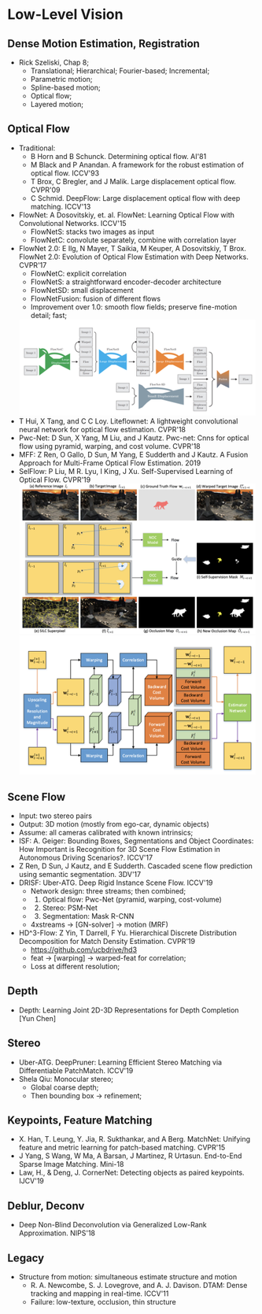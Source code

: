 # Low-Level Vision

## Dense Motion Estimation, Registration
- Rick Szeliski, Chap 8;
	- Translational; Hierarchical; Fourier-based; Incremental;
	- Parametric motion;
	- Spline-based motion;
	- Optical flow;
	- Layered motion;

## Optical Flow
- Traditional:
	- B Horn and B Schunck. Determining optical flow. AI'81
	- M Black and P Anandan. A framework for the robust estimation of optical flow. ICCV'93
	- T Brox, C Bregler, and J Malik. Large displacement optical flow. CVPR'09
	- C Schmid. DeepFlow: Large displacement optical flow with deep matching. ICCV'13
- FlowNet: A Dosovitskiy, et. al. FlowNet: Learning Optical Flow with Convolutional Networks. ICCV'15
	- FlowNetS: stacks two images as input
	- FlowNetC: convolute separately, combine with correlation layer
- FlowNet 2.0: E Ilg, N Mayer, T Saikia, M Keuper, A Dosovitskiy, T Brox. FlowNet 2.0: Evolution of Optical Flow Estimation with Deep Networks. CVPR'17
	- FlowNetC: explicit correlation
	- FlowNetS: a straightforward encoder-decoder architecture
	- FlowNetSD: small displacement
	- FlowNetFusion: fusion of different flows
	- Improvement over 1.0: smooth flow fields; preserve fine-motion detail; fast;
	<img src="/CV/images/low-level/flownet2.png" alt="drawing" width="600"/>
- T Hui, X Tang, and C C Loy. Liteflownet: A lightweight convolutional neural network for optical flow estimation. CVPR'18
- Pwc-Net: D Sun, X Yang, M Liu, and J Kautz. Pwc-net: Cnns for optical flow using pyramid, warping, and cost volume. CVPR'18
- MFF: Z Ren, O Gallo, D Sun, M Yang, E Sudderth and J Kautz. A Fusion Approach for Multi-Frame Optical Flow Estimation. 2019
- SelFlow: P Liu, M R. Lyu, I King, J Xu. Self-Supervised Learning of Optical Flow. CVPR'19
	<img src="/CV/images/low-level/selflow1.png" alt="drawing" width="600"/>
	<img src="/CV/images/low-level/selflow2.png" alt="drawing" width="500"/>

## Scene Flow
- Input: two stereo pairs
- Output: 3D motion (mostly from ego-car, dynamic objects)
- Assume: all cameras calibrated with known intrinsics;
- ISF: A. Geiger: Bounding Boxes, Segmentations and Object Coordinates: How Important is Recognition for 3D Scene Flow Estimation in Autonomous Driving Scenarios?. ICCV'17
- Z Ren, D Sun, J Kautz, and E Sudderth. Cascaded scene flow prediction using semantic segmentation. 3DV'17
- DRISF: Uber-ATG. Deep Rigid Instance Scene Flow. ICCV'19
	- Network design: three streams; then combined;
	- 1. Optical flow: Pwc-Net (pyramid, warping, cost-volume)
	- 2. Stereo: PSM-Net
	- 3. Segmentation: Mask R-CNN
	- 4xstreams -> [GN-solver] -> motion (MRF)
- HD^3-Flow: Z Yin, T Darrell, F Yu. Hierarchical Discrete Distribution Decomposition for Match Density Estimation. CVPR'19
	- https://github.com/ucbdrive/hd3
	- feat -> [warping] -> warped-feat for correlation;
	- Loss at different resolution;

## Depth
- Depth: Learning Joint 2D-3D Representations for Depth Completion [Yun Chen]

## Stereo
- Uber-ATG. DeepPruner: Learning Efficient Stereo Matching via Differentiable PatchMatch. ICCV'19
- Shela Qiu: Monocular stereo;
	- Global coarse depth;
	- Then bounding box -> refinement;

## Keypoints, Feature Matching
- X. Han, T. Leung, Y. Jia, R. Sukthankar, and A Berg. MatchNet: Unifying feature and metric learning for patch-based matching. CVPR'15
- J Yang, S Wang, W Ma, A Barsan, J Martinez, R Urtasun. End-to-End Sparse Image Matching. Mini-18
- Law, H., & Deng, J. CornerNet: Detecting objects as paired keypoints. IJCV'19

## Deblur, Deconv
- Deep Non-Blind Deconvolution via Generalized Low-Rank Approximation. NIPS'18

## Legacy
- Structure from motion: simultaneous estimate structure and motion
	- R. A. Newcombe, S. J. Lovegrove, and A. J. Davison. DTAM: Dense tracking and mapping in real-time. ICCV'11
	- Failure: low-texture, occlusion, thin structure